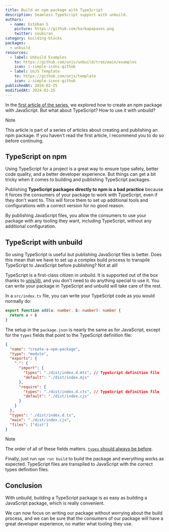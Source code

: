 ```yaml
---
title: Build an npm package with TypeScript
description: Seamless TypeScript support with unbuild.
authors:
  - name: Estéban S
    picture: https://github.com/barbapapazes.png
    twitter: soubiran_
category: building-blocks
packages:
  - unbuild
resources:
  - label: Unbuild Examples
    to: https://github.com/unjs/unbuild/tree/main/examples
    icon: i-simple-icons-github
  - label: UnJS Template
    to: https://github.com/unjs/template
    icon: i-simple-icons-github
publishedAt: 2024-02-25
modifiedAt: 2024-02-25
---
```


In the [first article of the series](/learn/articles/2024-02-17-create-a-npm-package), we explored how to create an npm package with JavaScript. But what about TypeScript? How to use it with unbuild?

> [!NOTE]
> This article is part of a series of articles about creating and publishing an npm package. If you haven't read the first article, I recommend you to do so before continuing.

## TypeScript on npm

Using TypeScript for a project is a great way to ensure type safety, better code quality, and a better developer experience. But things can get a bit tricky when it comes to building and publishing TypeScript packages.

Publishing **TypeScript packages directly to npm is a bad practice** because it forces the consumers of your package to work with TypeScript, even if they don't want to. This will force them to set up additional tools and configurations with a correct version for no good reason.

By publishing JavaScript files, you allow the consumers to use your package with any tooling they want, including TypeScript, without any additional configuration.

## TypeScript with unbuild

So using TypeScript is useful but publishing JavaScript files is better. Does this mean that we have to set up a complex build process to transpile TypeScript to JavaScript before publishing? Not at all!

TypeScript is a first-class citizen in unbuild. It is supported out of the box thanks to [unjs/jiti](https://github.com/unjs/jiti), and you don't need to do anything special to use it. You can write your package in TypeScript and unbuild will take care of the rest.

In a `src/index.ts` file, you can write your TypeScript code as you would normally do:

```ts [src/index.ts]
export function add(a: number, b: number): number {
  return a + b
}
```

The setup in the `package.json` is nearly the same as for JavaScript, except for the `types` fields that point to the TypeScript definition file:

```json
{
  "name": "create-a-npm-package",
  "type": "module",
  "exports": {
    ".": {
      "import": {
        "types": "./dist/index.d.mts", // TypeScript definition file
        "default": "./dist/index.mjs"
      },
      "require": {
        "types": "./dist/index.d.cts", // TypeScript definition file
        "default": "./dist/index.cjs"
      }
    }
  },
  "types": "./dist/index.d.ts",
  "main": "./dist/index.cjs",
  "files": ["dist"]
}
```

> [!NOTE]
> The order of all of these fields matters. [`types` should always be before](https://www.typescriptlang.org/docs/handbook/release-notes/typescript-4-7.html#packagejson-exports-imports-and-self-referencing).

Finally, just run `npm run build` to build the package and everything works as expected. TypeScript files are transpiled to JavaScript with the correct types definition files.

## Conclusion

With unbuild, building a TypeScript package is as easy as building a JavaScript package, which is really convenient.

We can now focus on writing our package without worrying about the build process, and we can be sure that the consumers of our package will have a great developer experience, no matter what tooling they use.
